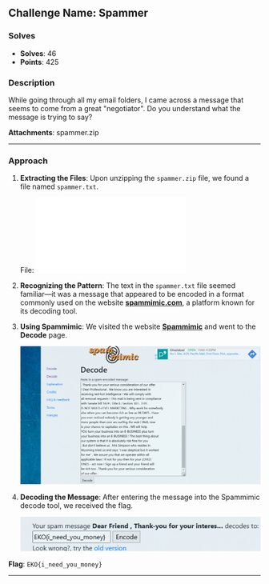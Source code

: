 ## **Challenge Name: Spammer**

### **Solves**

- **Solves**: 46
- **Points**: 425

### **Description**

While going through all my email folders, I came across a message that seems to come from a great "negotiator". Do you understand what the message is trying to say?

**Attachments**: spammer.zip

---

### **Approach**

1. **Extracting the Files**: Upon unzipping the `spammer.zip` file, we found a file named `spammer.txt`.

   File: ![](Resources/spammer.txt)

2. **Recognizing the Pattern**: The text in the `spammer.txt` file seemed familiar—it was a message that appeared to be encoded in a format commonly used on the website **[spammimic.com](https://www.spammimic.com/)**, a platform known for its decoding tool.

3. **Using Spammimic**: We visited the website **[Spammimic](https://www.spammimic.com/)** and went to the **Decode** page.

   ![](Resources/image1.png)

4. **Decoding the Message**: After entering the message into the Spammimic decode tool, we received the flag.

   ![](Resources/image2.png)

**Flag**: `EKO{i_need_you_money}`

---